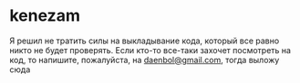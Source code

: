 # kenezam

Я решил не тратить силы на выкладывание кода, который все равно никто не будет проверять. Если кто-то все-таки захочет посмотреть на код, то напишите, пожалуйста, на daenbol@gmail.com, тогда выложу сюда
